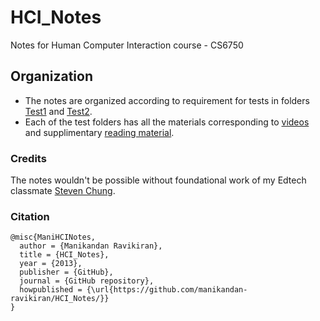# HCI_Notes
Notes for Human Computer Interaction course - CS6750 


## Organization
* The notes are organized according to requirement for tests in folders [Test1](https://github.com/manikandan-ravikiran/HCI_Notes/tree/master/Test%201) and [Test2](https://github.com/manikandan-ravikiran/HCI_Notes/tree/master/Test%202).
* Each of the test folders has all the materials corresponding to [videos](https://github.com/manikandan-ravikiran/HCI_Notes/tree/master/Test%201/Notes) and supplimentary [reading material](https://github.com/manikandan-ravikiran/HCI_Notes/tree/master/Test%201/Readings).


### Credits
The notes wouldn't be possible without foundational work of my Edtech classmate [Steven Chung](https://github.com/stevenxchung/OMSCS-Notes).


### Citation
```
@misc{ManiHCINotes,
  author = {Manikandan Ravikiran},
  title = {HCI_Notes},
  year = {2013},
  publisher = {GitHub},
  journal = {GitHub repository},
  howpublished = {\url{https://github.com/manikandan-ravikiran/HCI_Notes/}}
}
```
